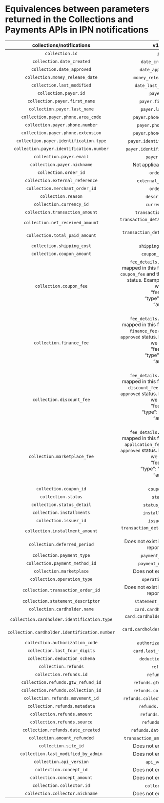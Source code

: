# Equivalences between parameters returned in the Collections and Payments APIs in IPN notifications

| collections/notifications | v1/payments |
|:---:|:---:|
| `collection.id` | `id` (string) |
| `collection.date_created` | `date_created` (datetime) |
| `collection.date_approved` | `date_approved` (datetime) |
| `collection.money_release_date` | `money_release_date` (datetime) |
| `collection.last_modified` | `date_last_updated` (datetime) |
| `collection.payer.id` | `payer.id` (string) |
| `collection.payer.first_name` | `payer.first_name` (string) |
| `collection.payer.last_name` | `payer.last_name` (string) |
| `collection.payer.phone.area_code` | `payer.phone.area_code` (string) |
| `collection.payer.phone.number` | `payer.phone.number` (string) |
| `collection.payer.phone.extension` | `payer.phone.extension` (string) |
| `collection.payer.identification.type` | `payer.identification.type` (string) |
| `collection.payer.identification.number` | `payer.identification.number` (string) |
| `collection.payer.email` | `payer.email` (string) |
| `collection.payer.nickname` | Not applicable in _v1/payments_. |
| `collection.order_id` | `order.id` (string) |
| `collection.external_reference` | `external_reference` (string) |
| `collection.merchant_order_id` | `order.id` (string) |
| `collection.reason` | `description` (string) |
| `collection.currency_id` | `currency_id` (string) |
| `collection.transaction_amount` | `transaction_amount` (float64) |
| `collection.net_received_amount` | `transaction_details.net_received_amount` (float64) |
| `collection.total_paid_amount` | `transaction_details.total_paid_amount` (float64) |
| `collection.shipping_cost` | `shipping_amount` (float64) |
| `collection.coupon_amount` | `coupon_amount` (float64) |
| `collection.coupon_fee` | `fee_details.amount` (float64).  It is mapped in this field when the fee type is `coupon_fee` and the payment is in `approved` status. Example: In _v1/payments_ we would have:<br>“fee_details”: [{<br>“type”: “coupon_fee”<br>“amount”: 10 <br>}] |
| `collection.finance_fee` | `fee_details.amount` (float64). It is mapped in this field when the fee type is `finance_fee` and the payment is in `approved` status. Example: In _v1/payments_ we would have:<br>“fee_details”: [{<br>“type”: “finance_fee”<br>“amount”: 10 <br>}] |
| `collection.discount_fee` | `fee_details.amount` (float64). It is mapped in this field when the fee type is `discount_fee` and the payment is in `approved` status. Example: In _v1/payments_ we would have:<br>“fee_details”: [{<br>“type”: “'discount_fee'”<br>“amount”: 10 <br>}] |
| `collection.marketplace_fee` | `fee_details.amount` (float64). It is mapped in this field when the fee type is `application_fee` and the payment is in `approved` status. Example: In _v1/payments_ we would have:<br>“fee_details”: [{<br>“type”: “application_fee”<br>“amount”: 10 <br>}] |
| `collection.coupon_id` | `coupon_id` (string) |
| `collection.status` | `status` (string) |
| `collection.status_detail` | `status_detail` (string) |
| `collection.installments` | `installments` (integer) |
| `collection.issuer_id` | `issuer_id` (string) |
| `collection.installment_amount` | `transaction_details.installment_amount` (float64) |
| `collection.deferred_period` | Does not exist in _v1/payments_, always reported as empty. |
| `collection.payment_type` | `payment_type_id` (string) |
| `collection.payment_method_id` | `payment_method_id` (string) |
| `collection.marketplace` |Does not exist in _v1/payments_. |
| `collection.operation_type` | `operation_type` (string) |
| `collection.transaction_order_id` | Does not exist in _v1/payments_, always reported as empty. |
| `collection.statement_descriptor` | `statement_descriptor` (string) |
| `collection.cardholder.name` | `card.cardholder.name` (string) |
| `collection.cardholder.identification.type` | `card.cardholder.identification.type` (string) |
| `collection.cardholder.identification.number` | `card.cardholder.identification.number` (string) |
| `collection.authorization_code` | `authorization_code` (string) |
| `collection.last_four_digits` | `card.last_four_digits` (string) |
| `collection.deduction_schema` | `deduction_schema` (string) |
| `collection.refunds` | `refunds` (array) |
| `collection.refunds.id` | `refunds.id` (string) |
| `collection.refunds.gtw_refund_id` | `refunds.gtw_refund_id` (string) |
| `collection.refunds.collection_id` | `refunds.collection_id` (string) |
| `collection.refunds.movement_id` | `refunds.collector_movement_id` (string) |
| `collection.refunds.metadata`  | `refunds.metadata` (object) |
| `collection.refunds.amount` | `refunds.amount` (float64) |
| `collection.refunds.source` | `refunds.source` (string) |
| `collection.refunds.date_created` | `refunds.date_created` (datetime) |
| `collection.amount_refunded` | `transaction_amount_refunded` (float64) |
| `collection.site_id` | Does not exist in _v1/payments_. |
| `collection.last_modified_by_admin` | Does not exist in _v1/payments_. |
| `collection.api_version` | `api_version` (string) |
| `collection.concept_id` | Does not exist in _v1/payments_. |
| `collection.concept_amount` | Does not exist in _v1/payments_. |
| `collection.collector.id` | `collector_id` (int64) |
| `collection.collector.nickname` | Does not exist in _v1/payments_. |
